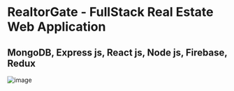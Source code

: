 # RealtorGate - FullStack Real Estate Web Application
## MongoDB, Express js, React js, Node js, Firebase, Redux

![image](https://github.com/Salgaduwml/mern-real-estate/assets/88678198/4bb8ef7c-b85e-4f57-a3b8-97d843602495)

